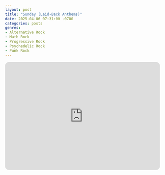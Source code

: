 ```yaml
---
layout: post
title: "Sunday (Laid-Back Anthems)"
date: 2025-04-06 07:31:00 -0700
categories: posts
genres:
- Alternative Rock
- Math Rock
- Progressive Rock
- Psychedelic Rock
- Punk Rock
---
```

<iframe style="border-radius:12px" src="https://open.spotify.com/embed/playlist/1bvbRbkTIeSIgh15G5w3Lx?utm_source=generator" width="100%" height="352" frameBorder="0" allowfullscreen="" allow="autoplay; clipboard-write; encrypted-media; fullscreen; picture-in-picture" loading="lazy"></iframe>